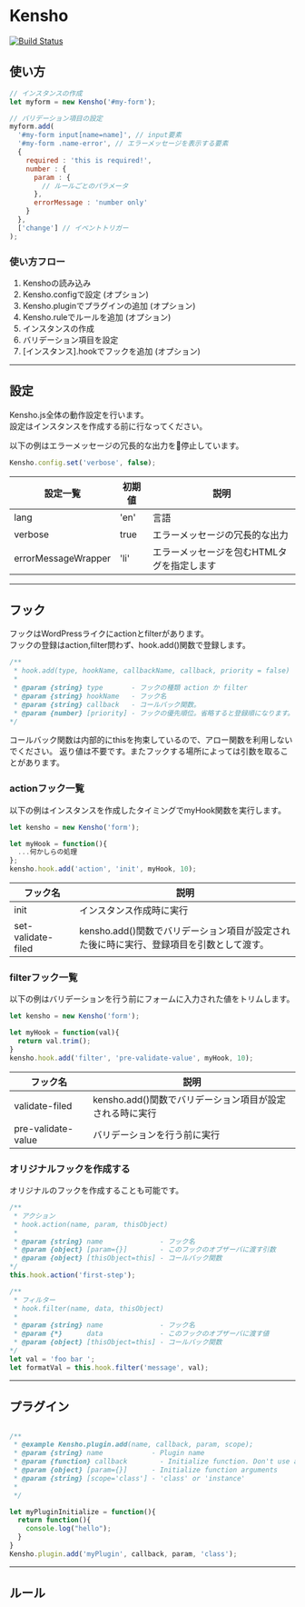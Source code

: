 # Kensho

[![Build Status](https://travis-ci.org/yokotak0527/kensho.svg?branch=master)](https://travis-ci.org/yokotak0527/kensho)

## 使い方

```js
// インスタンスの作成
let myform = new Kensho('#my-form');

// バリデーション項目の設定
myform.add(
  '#my-form input[name=name]', // input要素
  '#my-form .name-error', // エラーメッセージを表示する要素
  {
    required : 'this is required!',
    number : {
      param : {
        // ルールごとのパラメータ
      },
      errorMessage : 'number only'
    }
  },
  ['change'] // イベントトリガー
);
```

### 使い方フロー

1. Kenshoの読み込み
3. Kensho.configで設定 (オプション)
4. Kensho.pluginでプラグインの追加 (オプション)
5. Kensho.ruleでルールを追加 (オプション)
6. インスタンスの作成
7. バリデーション項目を設定
8. [インスタンス].hookでフックを追加 (オプション)

- - - - - - - - - - - - - - - - - - - - - - - - - - - -

## 設定

Kensho.js全体の動作設定を行います。  
設定はインスタンスを作成する前に行なってください。

以下の例はエラーメッセージの冗長的な出力を停止しています。

```js
Kensho.config.set('verbose', false);
```

| 設定一覧            | 初期値 | 説明 |
|---------------------|--------|------|
| lang                | 'en'   | 言語 |
| verbose             | true   | エラーメッセージの冗長的な出力 |
| errorMessageWrapper | 'li'   | エラーメッセージを包むHTMLタグを指定します |

- - - - - - - - - - - - - - - - - - - - - - - - - - - -

## フック

フックはWordPressライクにactionとfilterがあります。  
フックの登録はaction,filter問わず、hook.add()関数で登録します。

```js
/**
 * hook.add(type, hookName, callbackName, callback, priority = false)
 *
 * @param {string} type       - フックの種類 action か filter
 * @param {string} hookName   - フック名
 * @param {string} callback   - コールバック関数。
 * @param {number} [priority] - フックの優先順位。省略すると登録順になります。
*/
```

コールバック関数は内部的にthisを拘束しているので、アロー関数を利用しないでください。
返り値は不要です。またフックする場所によっては引数を取ることがあります。

### actionフック一覧

以下の例はインスタンスを作成したタイミングでmyHook関数を実行します。

```js
let kensho = new Kensho('form');

let myHook = function(){
  ...何かしらの処理
};
kensho.hook.add('action', 'init', myHook, 10);
```

| フック名           | 説明                     |
|--------------------|--------------------------|
| init               | インスタンス作成時に実行 |
| set-validate-filed | kensho.add()関数でバリデーション項目が設定された後に時に実行、登録項目を引数として渡す。 |

### filterフック一覧

以下の例はバリデーションを行う前にフォームに入力された値をトリムします。

```js
let kensho = new Kensho('form');

let myHook = function(val){
  return val.trim();
}
kensho.hook.add('filter', 'pre-validate-value', myHook, 10);
```

| フック名 | 説明 |
|----------|------|
| validate-filed | kensho.add()関数でバリデーション項目が設定される時に実行 |
| pre-validate-value | バリデーションを行う前に実行 |

### オリジナルフックを作成する

オリジナルのフックを作成することも可能です。

```js
/**
 * アクション
 * hook.action(name, param, thisObject)
 *
 * @param {string} name              - フック名
 * @param {object} [param={}]        - このフックのオブザーバに渡す引数
 * @param {object} [thisObject=this] - コールバック関数
*/
this.hook.action('first-step');

/**
 * フィルター
 * hook.filter(name, data, thisObject)
 *
 * @param {string} name              - フック名
 * @param {*}      data              - このフックのオブザーバに渡す値
 * @param {object} [thisObject=this] - コールバック関数
*/
let val = 'foo bar ';
let formatVal = this.hook.filter('message', val);
```

- - - - - - - - - - - - - - - - - - - - - - - - - - - -

## プラグイン

```js

/**
 * @example Kensho.plugin.add(name, callback, param, scope);
 * @param {string} name            - Plugin name
 * @param {function} callback        - Initialize function. Don't use arrow function.
 * @param {object} [param={}]      - Initialize function arguments
 * @param {string} [scope='class'] - 'class' or 'instance'
 *
 */

let myPluginInitialize = function(){
  return function(){
    console.log("hello");
  }
}
Kensho.plugin.add('myPlugin', callback, param, 'class');
```

- - - - - - - - - - - - - - - - - - - - - - - - - - - -

## ルール
